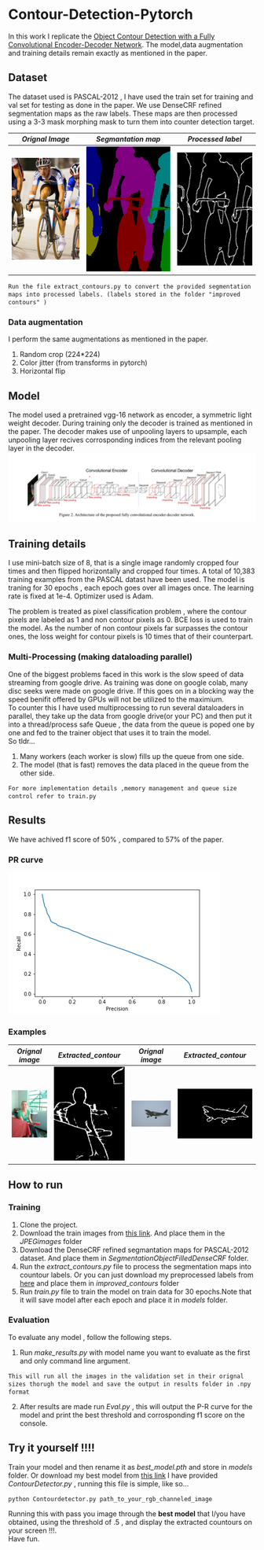 # Contour-Detection-Pytorch
In this work I replicate the [Object Contour Detection with a Fully Convolutional Encoder-Decoder Network](https://arxiv.org/pdf/1603.04530.pdf). The model,data augmentation and training details remain exactly as mentioned in the paper.

## Dataset
The dataset used is PASCAL-2012 , I have used the train set for training and val set for testing as done in the paper. We use DenseCRF refined segmentation maps as the raw labels. These maps are then processed using a 3-3 mask morphing mask to turn them into counter detection target. 

|*Orignal Image* | *Segmantation map* | *Processed label* |
|----------------|--------------------| -----------------|
|![](./Images/cycle.jpg) |![](./Images/cycle_seg.png)  | ![](./Images/cycle_con.png) |

```
Run the file extract_contours.py to convert the provided segmentation maps into processed labels. (labels stored in the folder "improved contours" )
```

### Data augmentation
I perform the same augmentations as mentioned in the paper.  
1) Random crop (224*224)
2) Color jitter (from transforms in pytorch)
3) Horizontal flip

## Model
The model used a pretrained vgg-16 network as encoder, a symmetric light weight decoder. During training only the decoder is trained as mentioned in the paper. The decoder makes use of unpooling layers to upsample, each unpooling layer recives corrosponding indices from the relevant pooling layer in the decoder.
![](./Images/model.png)

## Training details
I use mini-batch size of 8, that is a single image randomly cropped four times and then flipped horizontally and cropped four times. A total of 10,383 training examples from the PASCAL datast have been used. The model is traning for 30 epochs , each epoch goes over all images once. The learning rate is fixed at 1e-4. Optimizer used is Adam.

The problem is treated as pixel classification problem , where the contour pixels are labeled as 1 and non contour pixels as 0. BCE loss is used to train the model. As the number of non contour pixels far surpasses the contour ones, the loss weight for contour pixels is 10 times that of their counterpart.

### Multi-Processing (making dataloading parallel)
One of the biggest problems faced in this work is the slow speed of data streaming from google drive. As training was done on google colab, many disc seeks were made on google drive. If this goes on in a blocking way the speed benifit offered by GPUs will not be utilized to the maximium.  
To counter this I have used multiprocessing to run several dataloaders in parallel, they take up the data from google drive(or your PC) and then put it into a thread/process safe Queue , the data from the queue is poped one by one and fed to the trainer object that uses it to train the model.  
So tldr...  
1) Many workers (each worker is slow) fills up the queue from one side.
2) The model (that is fast) removes the data placed in the queue from the other side.  

```
For more implementation details ,memory management and queue size control refer to train.py

```

## Results
We have achived f1 score of 50% , compared to 57% of the paper.

### PR curve
![](./Images/PR_curve.png)

### Examples

| *Orignal image* | *Extracted_contour* | *Orignal image* | *Extracted_contour* |
|-----------------|---------------------|-----------------|---------------------|
|![](./Images/test.jpg) | ![](./Images/output.png)|![](./Images/test1.jpg) | ![](./Images/output1.png)|




## How to run 
### Training
1) Clone the project.
2) Download the train images from [this link](https://drive.google.com/drive/folders/1UtoI52NtRX_-UHq3mwVeTnVhhXP6Tv0T?usp=sharing). And place them in the *JPEGimages* folder
3) Download the DenseCRF refined segmantation maps for PASCAL-2012 dataset. And place them in *SegmentationObjectFilledDenseCRF* folder.
4) Run the *extract_contours.py* file to process the segmentation maps into countour labels. Or you can just download my preprocessed labels from [here](https://drive.google.com/drive/folders/12B89J4aQ3n1nghNhXBNUowNP0smfzISe?usp=sharing) and place them in *improved_contours* folder
5) Run *train.py* file to train the model on train data for 30 epochs.Note that it will save model after each epoch and place it in *models* folder.


### Evaluation
To evaluate any model , follow the following steps.

1) Run *make_results.py* with model name you want to evaluate as the first and only command line argument.
``` 
This will run all the images in the validation set in their orignal sizes thorugh the model and save the output in results folder in .npy format
```
2) After results are made run *Eval.py* , this will output the P-R curve for the model and print the best threshold and corrosponding f1 score on the console. 


## Try it yourself !!!!
Train your model and then rename it as *best_model.pth* and store in *models* folder. Or download my best model from [this link](https://drive.google.com/file/d/1-T5ZUu45O_76IxWlSp8RXGSPlQ-BZ288/view?usp=sharing)
I have provided *ContourDetector.py* , running this file is simple, like so...  
```
python Contourdetector.py path_to_your_rgb_channeled_image  
```
Running this with pass you image through the **best model** that I/you have obtained, using the threshold of .5 , and display the extracted countours on your screen !!!.  
Have fun.
